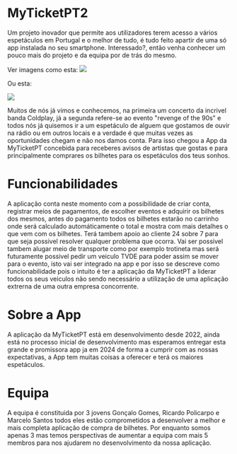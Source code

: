 # MyTicketPT2

Um projeto inovador que permite aos utilizadores terem acesso a vários espetáculos em Portugal e o melhor de tudo, é tudo feito apartir de uma só app instalada no seu smartphone.
Interessado?, então venha conhecer um pouco mais do projeto e da equipa por de trás do mesmo.

Ver imagens como esta:
<img src="https://images.seattletimes.com/wp-content/uploads/2021/10/102321_coldplaycpa_tzr.jpg?d=1200x630">

Ou esta:

<img src="https://revengeofthe90s.com/wp-content/uploads/2022/05/90skids_responsive.png">

Muitos de nós já vimos e conhecemos, na primeira um concerto da incrivel banda Coldplay, já a segunda refere-se ao evento "revenge of the 90s" e todos nós já quisemos ir a um espetáculo de alguem que gostamos de ouvir na rádio ou em outros locais e a verdade é que muitas vezes as oportunidades chegam e não nos damos conta.
Para isso chegou a App da MyTicketPT concebida para receberes avisos de artistas que gostas e para principalmente comprares os bilhetes para os espetáculos dos teus sonhos.

# Funcionabilidades

A aplicação conta neste momento com a possibilidade de criar conta, registrar meios de pagamentos, de escolher eventos e adquirir os bilhetes dos mesmos, antes do pagamento todos os bilhetes estarão no carrinho onde será calculado automáticamente o total e mostra com mais detalhes o que vem com os bilhetes.
Terá tambem apoio ao cliente 24 sobre 7 para que seja possivel resolver qualquer problema que ocorra.
Vai ser possivel tambem alugar meio de transporte como por exemplo trotineta mas será futuramente possivel pedir um veiculo TVDE para poder assim se mover para o evento, isto vai ser integrado na app e por isso se descreve como funcionabilidade pois o intuito é ter a aplicação da MyTicketPT a liderar todos os seus veiculos não sendo necessário a utilização de uma aplicação extrerna de uma outra empresa concorrente.

# Sobre a App

A aplicação da MyTicketPT está em desenvolvimento desde 2022, ainda está no processo inicial de desenvolvimento mas esperamos entregar esta grande e promissora app ja em 2024 de forma a cumprir com as nossas expectativas, a App tem muitas coisas a oferecer e terá os maiores espetáculos.

# Equipa

A equipa é constituida por 3 jovens Gonçalo Gomes, Ricardo Policarpo e Marcelo Santos todos eles estão comprometidos a desenvolver a melhor e mais completa aplicação de compra de bilhetes.
Por enquanto somos apenas 3 mas temos perspectivas de aumentar a equipa com mais 5 membros para nos ajudarem no desenvolvimento da nossa aplicação.







